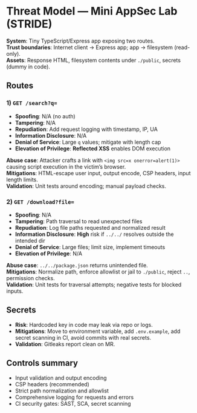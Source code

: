 
# Threat Model — Mini AppSec Lab (STRIDE)

**System**: Tiny TypeScript/Express app exposing two routes.  
**Trust boundaries**: Internet client → Express app; app → filesystem (read-only).  
**Assets**: Response HTML, filesystem contents under `./public`, secrets (dummy in code).

## Routes

### 1) `GET /search?q=`
- **Spoofing**: N/A (no auth)  
- **Tampering**: N/A  
- **Repudiation**: Add request logging with timestamp, IP, UA  
- **Information Disclosure**: N/A  
- **Denial of Service**: Large `q` values; mitigate with length cap  
- **Elevation of Privilege**: **Reflected XSS** enables DOM execution

**Abuse case**: Attacker crafts a link with `<img src=x onerror=alert(1)>` causing script execution in the victim’s browser.  
**Mitigations**: HTML-escape user input, output encode, CSP headers, input length limits.  
**Validation**: Unit tests around encoding; manual payload checks.  

### 2) `GET /download?file=`
- **Spoofing**: N/A  
- **Tampering**: Path traversal to read unexpected files  
- **Repudiation**: Log file paths requested and normalized result  
- **Information Disclosure**: **High** risk if `../../` resolves outside the intended dir  
- **Denial of Service**: Large files; limit size, implement timeouts  
- **Elevation of Privilege**: N/A

**Abuse case**: `../../package.json` returns unintended file.  
**Mitigations**: Normalize path, enforce allowlist or jail to `./public`, reject `..`, permission checks.  
**Validation**: Unit tests for traversal attempts; negative tests for blocked inputs.

## Secrets
- **Risk**: Hardcoded key in code may leak via repo or logs.  
- **Mitigations**: Move to environment variable, add `.env.example`, add secret scanning in CI, avoid commits with real secrets.  
- **Validation**: Gitleaks report clean on MR.

## Controls summary
- Input validation and output encoding  
- CSP headers (recommended)  
- Strict path normalization and allowlist  
- Comprehensive logging for requests and errors  
- CI security gates: SAST, SCA, secret scanning
